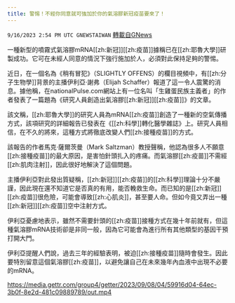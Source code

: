 ```yaml
---
title: 警惕！不經你同意就可強加於你的氣溶膠新冠疫苗要來了！
---
```

`9/16/2023 2:54 PM UTC GNEWSTAIWAN` [轉載自GNews](https://gnews.org/articles/1699310)



一種新型的噴霧式氣溶膠mRNA[[zh:新冠]][[zh:疫苗]]據稱已在[[zh:耶魯大學]]研製成功。它可在未經人同意的情況下強行施加於人，必須對此保持足夠的警惕。  

近日，在一個名為《稍有冒犯》（SLIGHTLY OFFENS）的欄目視頻中，有[[zh:分子生物學]]背景的主播伊利亞·謝弗（Elijah Schaffer）報道了這一令人震驚的消息。據他稱，在nationalPulse.com網站上有一位名叫「生雞蛋民族主義者」的作者發表了一篇題為《研究人員創造出氣溶膠[[zh:新冠]][[zh:疫苗]]》的文章。

  

該文稱，[[zh:耶魯大學]]的研究人員為mRNA[[zh:疫苗]]創造了一種新的空氣傳播方式，該項研究的詳細報告已發表在《[[zh:科學]]轉化醫學雜誌》上。研究人員相信，在不久的將來，這種方式將徹底改變人們[[zh:接種疫苗]]的方式。

  

該報告的作者馬克·薩爾茨曼（Mark Saltzman）教授聲稱，他認為很多人不願意[[zh:接種疫苗]]的最大原因，是害怕針頭扎入的疼痛。而氣溶膠[[zh:疫苗]]不需經[[zh:肌肉注射]]，因此很好地解決了這個問題。

  

主播伊利亞對此發出質疑稱，[[zh:新冠]][[zh:疫苗]]的[[zh:科學]]理論十分不嚴謹，因此現在還不知道它是否真的有用，能否輓救生命。而已知的是[[zh:新冠]][[zh:疫苗]]很危險，可能會導致[[zh:心肌炎]]，甚至要人命。但如今竟又弄出一種[[zh:新冠]][[zh:疫苗]]空中注射方式。

  

伊利亞憂慮地表示，雖然不需要針頭的[[zh:疫苗]]接種方式在幾十年前就有，但這種氣溶膠mRNA技術卻是非同一般，因為它可能會為進行所有其他類型的基因干預打開大門。

  

伊利亞提醒人們說，過去三年的經驗表明，被迫[[zh:接種疫苗]]隨時會發生。因此要特別留意這個氣溶膠[[zh:疫苗]]，以避免讓自己在未來幾年內血液中出現不必要的mRNA。


https://media.gettr.com/group4/getter/2023/09/08/04/59916d04-64ec-3b0f-8e2d-481c09889789/out.mp4


